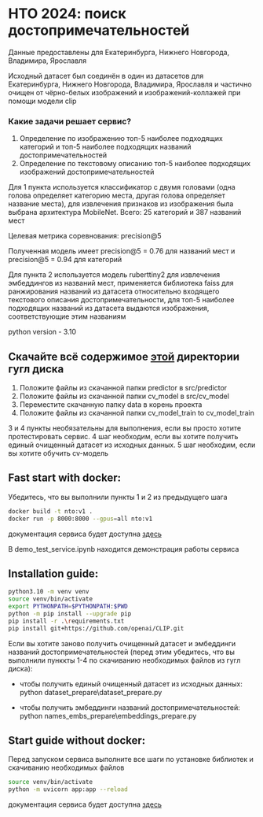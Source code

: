 # НТО 2024: поиск достопримечательностей

Данные предоставлены для Екатеринбурга, Нижнего Новгорода, Владимира, Ярославля

Исходный датасет был соединён в один из датасетов для Екатеринбурга, Нижнего Новгорода, Владимира, Ярославля и частично очищен от чёрно-белых изображений и изображений-коллажей при помощи модели clip 

### Какие задачи решает сервис?

1. Определение по изображению топ-5 наиболее подходящих категорий и топ-5 наиболее подходящих названий достопримечательностей
2. Определение по текстовому описанию топ-5 наиболее подходящих изображений достопримечательностей

Для 1 пункта используется классификатор с двумя головами (одна голова определяет категорию места, другая голова определяет название места),
для извлечения признаков из изображения была выбрана архитектура MobileNet. Всего:  25 категорий и 387 названий мест

Целевая метрика соревнования: precision@5

Полученная модель имеет precision@5 = 0.76 для названий мест и precision@5 = 0.94 для категорий


Для пункта 2 используется модель ruberttiny2 для извлечения эмбеддингов из названий мест, применяется библиотека faiss 
для ранжирования названий из датасета относительно входящего текстового описания достопримечательности, для топ-5 наиболее подходящих названий из датасета
выдаются изображения, соответствующие этим названиям

python version - 3.10



## Скачайте всё содержимое [этой](https://drive.google.com/drive/folders/1NWGmIqbgzb2MQ9ad3PBifPaqbAaSR598?usp=sharing) директории гугл диска 

1. Положите файлы из скачанной папки predictor в src/predictor   
2. Положите файлы из скачанной папки cv_model в src/cv_model
3. Переместите скачанную папку data в корень проекта
4. Положите файлы из скачанной папки cv_model_train to cv_model_train

3 и 4 пункты необязательны для выполнения, если вы просто хотите протестировать сервис. 4 шаг необходим, если вы хотите
получить единый очищенный датасет из исходных данных. 5 шаг необходим, если вы хотите обучить cv-модель



## __Fast start with docker__:

Убедитесь, что вы выполнили пункты 1 и 2 из предыдущего шага

```sh
docker build -t nto:v1 .
docker run -p 8000:8000 --gpus=all nto:v1
```

документация сервиса будет доступна [здесь](http://0.0.0.0:8000/docs)

В demo_test_service.ipynb находится демонстрация работы сервиса


## __Installation guide__:

```sh
python3.10 -m venv venv
source venv/bin/activate
export PYTHONPATH=$PYTHONPATH:$PWD
python -m pip install --upgrade pip
pip install -r .\requirements.txt
pip install git+https://github.com/openai/CLIP.git
```


Если вы хотите заново получить очищенный датасет и эмбеддинги названий достопримечательностей 
(перед этим убедитесь, что вы выполнили пунккты 1-4 по скачиванию необходимых файлов из гугл диска):

* чтобы получить единый очищенный датасет из исходных данных: python dataset_prepare\dataset_prepare.py

* чтобы получить эмбеддинги названий достопримечательностей: python names_embs_prepare\embeddings_prepare.py



## __Start guide without docker__:

Перед запуском сервиса выполните все шаги по установке библиотек и скачиванию необходимых файлов

```sh
source venv/bin/activate
python -m uvicorn app:app --reload
```

документация сервиса будет доступна [здесь](http://0.0.0.0:8000/docs)